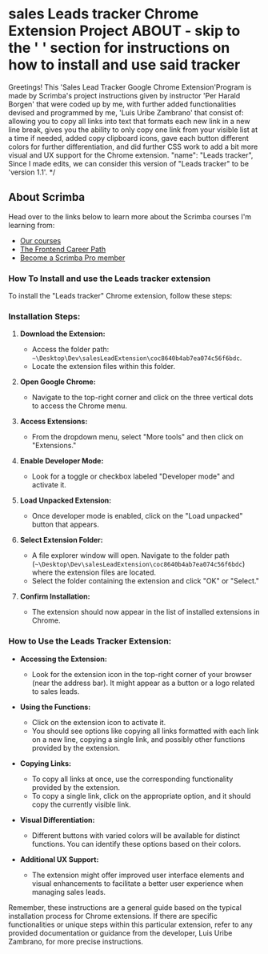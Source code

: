 # sales Leads tracker Chrome Extension Project ABOUT - skip to the ' ' section for instructions on how to install and use said tracker

Greetings! This 'Sales Lead Tracker Google Chrome Extension'Program is made by Scrimba's project instructions given by instructor 'Per Harald Borgen' that were coded up by me, with further added functionalities devised and programmed by me, 'Luis Uribe Zambrano' 
that consist of: allowing you to copy all links into text that formats each new link in a new line break, gives you the ability to only copy one link from your visible list at a time if needed, added copy clipboard icons,
gave each button different colors for further differentiation, and did further CSS work to add a bit more visual and UX support for the Chrome extension.
"name": "Leads tracker",
Since I made edits, we can consider this version of "Leads tracker" to be 'version 1.1'.
*/

## About Scrimba
Head over to the links below to learn more about the Scrimba courses I'm learning from: 

- [Our courses](https://scrimba.com/allcourses)
- [The Frontend Career Path](https://scrimba.com/learn/frontend)
- [Become a Scrimba Pro member](https://scrimba.com/pricing)
  
### How To Install and use the Leads tracker extension

To install the "Leads tracker" Chrome extension, follow these steps:

### Installation Steps:
1. **Download the Extension:** 
   - Access the folder path: `~\Desktop\Dev\salesLeadExtension\coc8640b4ab7ea074c56f6bdc`.
   - Locate the extension files within this folder.

2. **Open Google Chrome:**
   - Navigate to the top-right corner and click on the three vertical dots to access the Chrome menu.

3. **Access Extensions:**
   - From the dropdown menu, select "More tools" and then click on "Extensions."

4. **Enable Developer Mode:**
   - Look for a toggle or checkbox labeled "Developer mode" and activate it.

5. **Load Unpacked Extension:**
   - Once developer mode is enabled, click on the "Load unpacked" button that appears.

6. **Select Extension Folder:**
   - A file explorer window will open. Navigate to the folder path (`~\Desktop\Dev\salesLeadExtension\coc8640b4ab7ea074c56f6bdc`) where the extension files are located.
   - Select the folder containing the extension and click "OK" or "Select."

7. **Confirm Installation:**
   - The extension should now appear in the list of installed extensions in Chrome.

### How to Use the Leads Tracker Extension:
- **Accessing the Extension:**
  - Look for the extension icon in the top-right corner of your browser (near the address bar). It might appear as a button or a logo related to sales leads.

- **Using the Functions:**
  - Click on the extension icon to activate it.
  - You should see options like copying all links formatted with each link on a new line, copying a single link, and possibly other functions provided by the extension.

- **Copying Links:**
  - To copy all links at once, use the corresponding functionality provided by the extension.
  - To copy a single link, click on the appropriate option, and it should copy the currently visible link.

- **Visual Differentiation:**
  - Different buttons with varied colors will be available for distinct functions. You can identify these options based on their colors.

- **Additional UX Support:**
  - The extension might offer improved user interface elements and visual enhancements to facilitate a better user experience when managing sales leads.

Remember, these instructions are a general guide based on the typical installation process for Chrome extensions. If there are specific functionalities or unique steps within this particular extension, refer to any provided documentation or guidance from the developer, Luis Uribe Zambrano, for more precise instructions.

